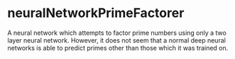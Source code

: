 # neuralNetworkPrimeFactorer
A neural network which attempts to factor prime numbers using only a two layer neural network.  However, it does not seem that a normal deep neural networks is able to predict primes other than those which it was trained on.
